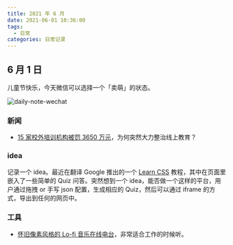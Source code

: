 ```yaml
---
title: 2021 年 6 月
date: 2021-06-01 10:36:00
tags: 
  - 日常
categories: 日常记录
---
```

## 6 月 1 日

儿童节快乐，今天微信可以选择一个「卖萌」的状态。

![daily-note-wechat](https://mayandev.oss-cn-hangzhou.aliyuncs.com/uPic/daily-note-wechat.jpeg)

### 新闻

- [15 家校外培训机构被罚 3650 万元](https://cn.reuters.com/article/china-samr-private-turor-penalty-0601-idCNKCS2DD29F?il=0)，为何突然大力整治线上教育？

### idea

记录一个 idea。最近在翻译 Google 推出的一个 [Learn CSS](https://web.dev/learn/css) 教程，其中在页面里嵌入了一些简单的 Quiz 问答。突然想到一个 idea，能否做一个这样的平台，用户通过拖拽 or 手写 json 配置，生成相应的 Quiz，然后可以通过 iframe 的方式，导出到任何的网页中。


### 工具

- [怀旧像素风格的 Lo-fi 音乐在线电台](https://www.lofi.cafe/)，非常适合工作的时候听。



